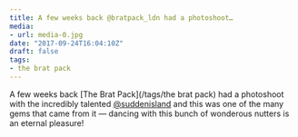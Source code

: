 ```yaml
---
title: A few weeks back @bratpack_ldn had a photoshoot…
media:
- url: media-0.jpg
date: "2017-09-24T16:04:10Z"
draft: false
tags:
- the brat pack
---
```

A few weeks back [The Brat Pack](/tags/the brat pack) had a photoshoot with the incredibly talented [@suddenisland](https://instagram.com/suddenisland) and this was one of the many gems that came from it — dancing with this bunch of wonderous nutters is an eternal pleasure\!
